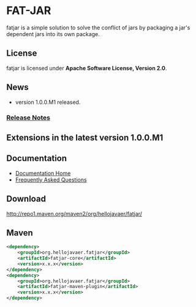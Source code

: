 # FAT-JAR

fatjar is a simple solution to solve the conflict of jars by packaging a jar's dependent jars into its own package.


## License

fatjar is licensed under **Apache Software License, Version 2.0**.


## News
- version 1.0.0.M1 released.

### [Release Notes](https://github.com/hellojavaer/fatjar/releases)

## Extensions in the latest version 1.0.0.M1


## Documentation

- [Documentation Home](https://github.com/hellojavaer/fatjar/wiki)
- [Frequently Asked Questions](https://github.com/hellojavaer/fatjar/wiki/faq)


## Download

http://repo1.maven.org/maven2/org/hellojavaer/fatjar/


## Maven

```xml
<dependency>
    <groupId>org.hellojavaer.fatjar</groupId>
    <artifactId>fatjar-core</artifactId>
    <version>x.x.x</version>
</dependency>
<dependency>
    <groupId>org.hellojavaer.fatjar</groupId>
    <artifactId>fatjar-maven-plugin</artifactId>
    <version>x.x.x</version>
</dependency>

```
